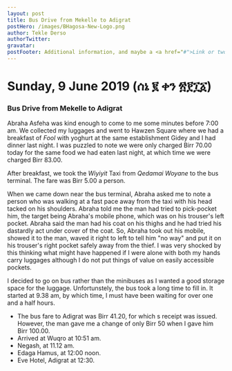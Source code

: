 ```yaml
---
layout: post
title: Bus Drive from Mekelle to Adigrat
postHero: /images/BHagosa-New-Logo.png
author: Tekle Derso
authorTwitter: 
gravatar: 
postFooter: Additional information, and maybe a <a href="#">Link or two</a>
---
```


# Sunday, 9 June 2019 (ሰኔ ፪ ቀን ፳፻፲፩)

### Bus Drive from Mekelle to Adigrat

Abraha Asfeha was kind enough to come to me some minutes before 7:00 am. We collected my luggages and went to Hawzen Square where we had a breakfast of _Fool_ with yoghurt at the same establishment Gidey and I had dinner last night. I was puzzled to note we were only charged Birr 70.00 today for the same food we had eaten last night, at which time we were charged Birr 83.00.

After breakfast, we took the _Wiyiyit_ Taxi from _Qedamai Woyane_ to the bus terminal. The fare was Birr 5.00 a person.

When we came down near the bus terminal, Abraha asked me to note a person who was walking at a fast pace away from the taxi with his head tacked on his shoulders. Abraha told me the man had tried to pick-pocket him, the target being Abraha's mobile phone, which was on his trouser's left pocket.  Abraha said the man had his coat on his thighs and he had tried his dastardly act under cover of the coat. So, Abraha took out his mobile, showed it to the man, waved it right to left to tell him "no way" and put it on his trouser's right pocket safely away from the thief. I was very shocked by this thinking what might have happened if I were alone   with both my hands carry luggages although I do not put things of value on easily accessible pockets. 

I decided to go on bus rather than the minibuses as I wanted a good storage space for the luggage.  Unfortunstely, the bus took a long time to fill in. It started at 9.38 am, by which time, I must have been waiting for over one and a half hours. 

* The bus fare to Adigrat was Birr 41.20, for which s receipt was issued. However, the man gave me a change of only Birr 50 when I gave him Birr 100.00.
* Arrived at Wuqro at 10:51 am.
* Negash, at 11.12 am.
* Edaga Hamus, at 12:00 noon.
* Eve Hotel, Adigrat at 12:30.

